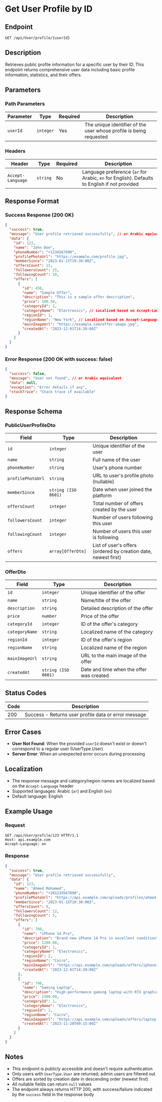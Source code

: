 # Get User Profile by ID

## Endpoint
`GET /api/User/profile/{userId}`

## Description
Retrieves public profile information for a specific user by their ID. This endpoint returns comprehensive user data including basic profile information, statistics, and their offers.

## Parameters

### Path Parameters
| Parameter | Type | Required | Description |
|-----------|------|----------|-------------|
| `userId` | `integer` | Yes | The unique identifier of the user whose profile is being requested |

### Headers
| Header | Type | Required | Description |
|--------|------|----------|-------------|
| `Accept-Language` | `string` | No | Language preference (`ar` for Arabic, `en` for English). Defaults to English if not provided |

## Response Format

### Success Response (200 OK)
```json
{
  "success": true,
  "message": "User profile retrieved successfully", // or Arabic equivalent
  "data": {
    "id": 123,
    "name": "John Doe",
    "phoneNumber": "+1234567890",
    "profilePhotoUrl": "https://example.com/profile.jpg",
    "memberSince": "2023-01-15T10:30:00Z",
    "offersCount": 15,
    "followersCount": 25,
    "followingCount": 10,
    "offers": [
      {
        "id": 456,
        "name": "Sample Offer",
        "description": "This is a sample offer description",
        "price": 100.50,
        "categoryId": 2,
        "categoryName": "Electronics", // Localized based on Accept-Language
        "regionId": 1,
        "regionName": "New York", // Localized based on Accept-Language
        "mainImageUrl": "https://example.com/offer-image.jpg",
        "createdAt": "2023-12-01T14:20:00Z"
      }
    ]
  }
}
```

### Error Response (200 OK with success: false)
```json
{
  "success": false,
  "message": "User not found", // or Arabic equivalent
  "data": null,
  "exception": "Error details if any",
  "stackTrace": "Stack trace if available"
}
```

## Response Schema

### PublicUserProfileDto
| Field | Type | Description |
|-------|------|-------------|
| `id` | `integer` | Unique identifier of the user |
| `name` | `string` | Full name of the user |
| `phoneNumber` | `string` | User's phone number |
| `profilePhotoUrl` | `string` | URL to user's profile photo (nullable) |
| `memberSince` | `string (ISO 8601)` | Date when user joined the platform |
| `offersCount` | `integer` | Total number of offers created by the user |
| `followersCount` | `integer` | Number of users following this user |
| `followingCount` | `integer` | Number of users this user is following |
| `offers` | `array[OfferDto]` | List of user's offers (ordered by creation date, newest first) |

### OfferDto
| Field | Type | Description |
|-------|------|-------------|
| `id` | `integer` | Unique identifier of the offer |
| `name` | `string` | Name/title of the offer |
| `description` | `string` | Detailed description of the offer |
| `price` | `number` | Price of the offer |
| `categoryId` | `integer` | ID of the offer's category |
| `categoryName` | `string` | Localized name of the category |
| `regionId` | `integer` | ID of the offer's region |
| `regionName` | `string` | Localized name of the region |
| `mainImageUrl` | `string` | URL to the main image of the offer |
| `createdAt` | `string (ISO 8601)` | Date and time when the offer was created |

## Status Codes
| Code | Description |
|------|-------------|
| 200 | Success - Returns user profile data or error message |

## Error Cases
- **User Not Found**: When the provided `userId` doesn't exist or doesn't correspond to a regular user (UserType.User)
- **Server Error**: When an unexpected error occurs during processing

## Localization
- The response message and category/region names are localized based on the `Accept-Language` header
- Supported languages: Arabic (`ar`) and English (`en`)
- Default language: English

## Example Usage

### Request
```http
GET /api/User/profile/123 HTTP/1.1
Host: api.example.com
Accept-Language: en
```

### Response
```json
{
  "success": true,
  "message": "User profile retrieved successfully",
  "data": {
    "id": 123,
    "name": "Ahmed Mohamed",
    "phoneNumber": "+201234567890",
    "profilePhotoUrl": "https://api.example.com/uploads/profiles/ahmed.jpg",
    "memberSince": "2023-01-15T10:30:00Z",
    "offersCount": 8,
    "followersCount": 12,
    "followingCount": 5,
    "offers": [
      {
        "id": 789,
        "name": "iPhone 14 Pro",
        "description": "Brand new iPhone 14 Pro in excellent condition",
        "price": 1200.00,
        "categoryId": 1,
        "categoryName": "Electronics",
        "regionId": 2,
        "regionName": "Cairo",
        "mainImageUrl": "https://api.example.com/uploads/offers/iphone14.jpg",
        "createdAt": "2023-12-01T14:20:00Z"
      },
      {
        "id": 790,
        "name": "Gaming Laptop",
        "description": "High-performance gaming laptop with RTX graphics",
        "price": 1500.00,
        "categoryId": 1,
        "categoryName": "Electronics",
        "regionId": 2,
        "regionName": "Cairo",
        "mainImageUrl": "https://api.example.com/uploads/offers/laptop.jpg",
        "createdAt": "2023-11-28T09:15:00Z"
      }
    ]
  }
}
```

## Notes
- This endpoint is publicly accessible and doesn't require authentication
- Only users with `UserType.User` are returned; admin users are filtered out
- Offers are sorted by creation date in descending order (newest first)
- All nullable fields can return `null` values
- The endpoint always returns HTTP 200, with success/failure indicated by the `success` field in the response body 